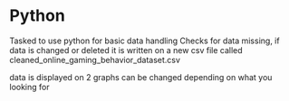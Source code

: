 # Python

Tasked to use python for basic data handling 
Checks for data missing, if data is changed or deleted it is written on a new csv file called cleaned_online_gaming_behavior_dataset.csv

data is displayed on 2 graphs can be changed depending on what you looking for 
